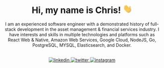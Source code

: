 <div align="center">

<h1> Hi, my name is Chris! <img src="https://raw.githubusercontent.com/neibesh/neibesh/main/profile-assets/hi.gif" width="30"></h1>

I am an experienced software engineer with a demonstrated history of full-stack development in the asset management & financial services industry. I have interests and skills in multiple technologies and platforms such as React Web & Native, Amazon Web Services, Google Cloud, NodeJS, Go, PostgreSQL, MYSQL, Elasticsearch, and Docker.

<br/>

<a href="https://www.linkedin.com/in/chris-neighbour-651b0a137" target="_blank">
	<img src=https://img.shields.io/badge/linkedin-%2300acee.svg?color=405DE6&style=for-the-badge&logo=linkedin&logoColor=white alt=linkedin style="margin-bottom: 5px;" />
</a>
<a href="https://twitter.com/neibesh" target="_blank">
	<img src=https://img.shields.io/badge/twitter-%2300acee.svg?color=1DA1F2&style=for-the-badge&logo=twitter&logoColor=white alt=twitter style="margin-bottom: 5px;" />
</a>
<a href="https://instagram.com/justanotherinstadad" target="_blank">
	<img src=https://img.shields.io/badge/instagram-%ff5851db.svg?color=C13584&style=for-the-badge&logo=instagram&logoColor=white alt=instagram style="margin-bottom: 5px;" />
</a>

<br/>

</div>
